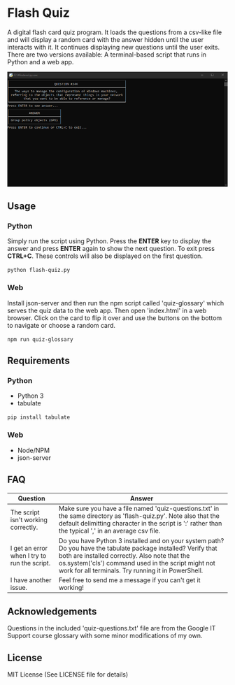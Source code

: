 # Flash Quiz

A digital flash card quiz program. It loads the questions from a csv-like file and will display a random card with the answer hidden until the user interacts with it. It continues displaying new questions until the user exits. There are two versions available: A terminal-based script that runs in Python and a web app.

![Flash Quiz running in the terminal](example.png)

## Usage

### Python
Simply run the script using Python. Press the **ENTER** key to display the answer and press **ENTER** again to show the next question. To exit press **CTRL+C**. These controls will also be displayed on the first question.

`python flash-quiz.py`

### Web
Install json-server and then run the npm script called 'quiz-glossary' which serves the quiz data to the web app. Then open 'index.html' in a web browser. Click on the card to flip it over and use the buttons on the bottom to navigate or choose a random card.

`npm run quiz-glossary`

## Requirements

### Python
- Python 3
- tabulate

`pip install tabulate`

### Web
- Node/NPM
- json-server

## FAQ

| Question | Answer |
| -------- | ------ |
| The script isn't working correctly. | Make sure you have a file named 'quiz-questions.txt' in the same directory as 'flash-quiz.py'. Note also that the default delimitting character in the script is ':' rather than the typical ',' in an average csv file. |
| I get an error when I try to run the script. | Do you have Python 3 installed and on your system path? Do you have the tabulate package installed? Verify that both are installed correctly. Also note that the os.system('cls') command used in the script might not work for all terminals. Try running it in PowerShell. |
| I have another issue. | Feel free to send me a message if you can't get it working! |

## Acknowledgements

Questions in the included 'quiz-questions.txt' file are from the Google IT Support course glossary with some minor modifications of my own.

## License

MIT License (See LICENSE file for details)

